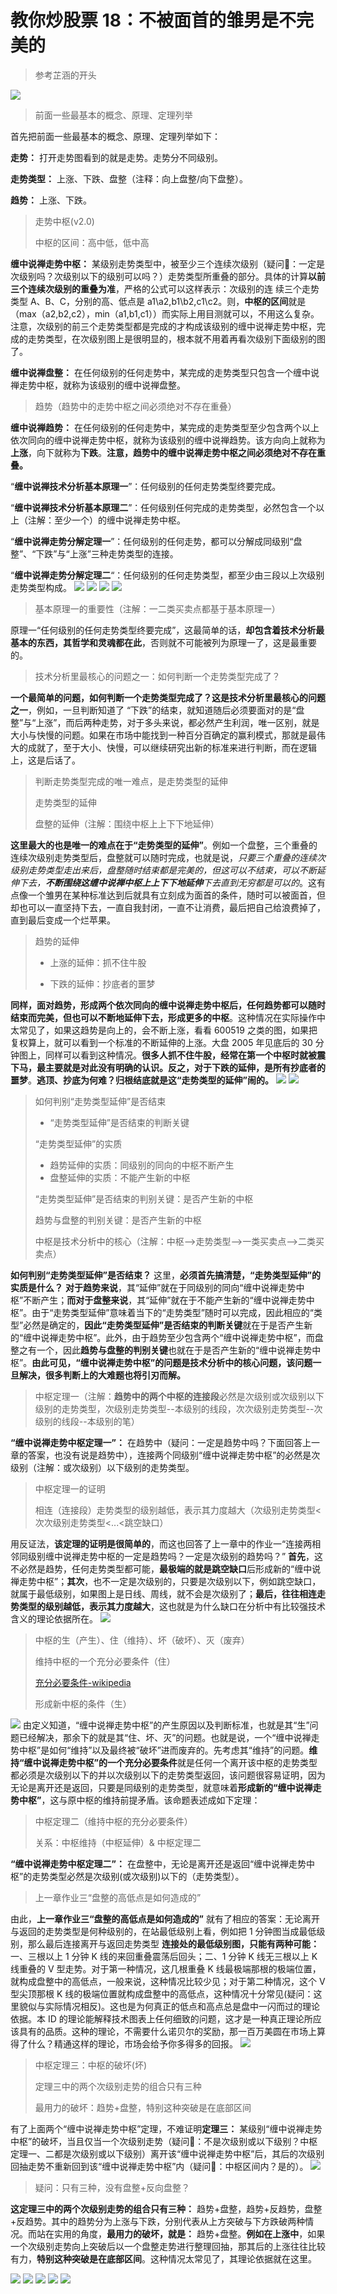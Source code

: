 # 教你炒股票 18：不被面首的雏男是不完美的

> 参考芷涵的开头

![](./0.png)

> 前面一些最基本的概念、原理、定理列举

首先把前面一些最基本的概念、原理、定理列举如下：

**走势：** 打开走势图看到的就是走势。走势分不同级别。

**走势类型：** 上涨、下跌、盘整（注释：向上盘整/向下盘整）。

**趋势：** 上涨、下跌。

> 走势中枢(v2.0)
>
> 中枢的区间：高中低，低中高

**缠中说禅走势中枢：** 某级别走势类型中，被至少三个连续次级别（疑问🤔️：一定是次级别吗？次级别以下的级别可以吗？）走势类型所重叠的部分。具体的计算**以前三个连续次级别的重叠为准**，严格的公式可以这样表示：次级别的连 续三个走势类型 A、B、C，分别的高、低点是 a1\a2,b1\b2,c1\c2。则，**中枢的区间**就是（max（a2,b2,c2），min（a1,b1,c1））而实际上用目测就可以，不用这么复杂。注意，次级别的前三个走势类型都是完成的才构成该级别的缠中说禅走势中枢，完成的走势类型，在次级别图上是很明显的，根本就不用着再看次级别下面级别的图了。

**缠中说禅盘整：** 在任何级别的任何走势中，某完成的走势类型只包含一个缠中说禅走势中枢，就称为该级别的缠中说禅盘整。

> 趋势（趋势中的走势中枢之间必须绝对不存在重叠）

**缠中说禅趋势：** 在任何级别的任何走势中，某完成的走势类型至少包含两个以上依次同向的缠中说禅走势中枢，就称为该级别的缠中说禅趋势。该方向向上就称为**上涨**，向下就称为**下跌**。**注意，趋势中的缠中说禅走势中枢之间必须绝对不存在重叠。**

“**缠中说禅技术分析基本原理一**”：任何级别的任何走势类型终要完成。

“**缠中说禅技术分析基本原理二**”：任何级别任何完成的走势类型，必然包含一个以上（注解：至少一个）的缠中说禅走势中枢。

“**缠中说禅走势分解定理一**”：任何级别的任何走势，都可以分解成同级别“盘整”、“下跌”与“上涨”三种走势类型的连接。

“**缠中说禅走势分解定理二**“：任何级别的任何走势类型，都至少由三段以上次级别走势类型构成。
![](./11.png)
![](./12.png)
![](./13.png)
![](./14.png)

> 基本原理一的重要性（注解：一二类买卖点都基于基本原理一）

原理一“任何级别的任何走势类型终要完成”，这最简单的话，**却包含着技术分析最基本的东西，其哲学和灵魂都在此**，否则就不可能被列为原理一了，这是最重要的。

> 技术分析里最核心的问题之一：如何判断一个走势类型完成了？

**一个最简单的问题，如何判断一个走势类型完成了？这是技术分析里最核心的问题之一**，例如，一旦判断知道了 “下跌”的结束，就知道随后必须要面对的是“盘整”与“上涨”，而后两种走势，对于多头来说，都必然产生利润，唯一区别，就是大小与快慢的问题。如果在市场中能找到一种百分百确定的赢利模式，那就是最伟大的成就了，至于大小、快慢，可以继续研究出新的标准来进行判断，而在逻辑上，这是后话了。

> 判断走势类型完成的唯一难点，是走势类型的延伸
>
> 走势类型的延伸
>
> 盘整的延伸（注解：围绕中枢上上下下地延伸）

**这里最大的也是唯一的难点在于“走势类型的延伸”**。例如一个盘整，三个重叠的连续次级别走势类型后，盘整就可以随时完成，也就是说，_只要三个重叠的连续次级别走势类型走出来后，盘整随时结束都是完美的，但这可以不结束，可以不断延伸下去，**不断围绕这缠中说禅中枢上上下下地延伸**下去直到无穷都是可以的_。这有点像一个雏男在某种标准达到后就具有立刻成为面首的条件，随时可以被面首，但却也可以一直坚持下去，一直自我封闭，一直不让消费，最后把自己给浪费掉了，直到最后变成一个烂苹果。

> 趋势的延伸
>
> - 上涨的延伸：抓不住牛股
>
> - 下跌的延伸：抄底者的噩梦

**同样，面对趋势，形成两个依次同向的缠中说禅走势中枢后，任何趋势都可以随时结束而完美，但也可以不断地延伸下去，形成更多的中枢**。这种情况在实际操作中太常见了，如果这趋势是向上的，会不断上涨，看看 600519 之类的图，如果把复权算上，就可以看到一个标准的不断延伸的上涨。大盘 2005 年见底后的 30 分钟图上，同样可以看到这种情况。**很多人抓不住牛股，经常在第一个中枢时就被震下马，最主要就是对此没有明确的认识。反之，对于下跌的延伸，是所有抄底者的噩梦**。**逃顶、抄底为何难？归根结底就是这“走势类型的延伸”闹的。**
![](./15.png)
![](./16.png)

> 如何判别“走势类型延伸”是否结束
>
> - “走势类型延伸”是否结束的判断关键
>
> “走势类型延伸”的实质
>
> - 趋势延伸的实质：同级别的同向的中枢不断产生
> - 盘整延伸的实质：不能产生新的中枢
>
> “走势类型延伸”是否结束的判别关键：是否产生新的中枢
>
> 趋势与盘整的判别关键：是否产生新的中枢
>
> 中枢是技术分析中的核心（注解：中枢-->走势类型-->一类买卖点-->二类买卖点）

**如何判别“走势类型延伸”是否结束？** 这里，**必须首先搞清楚，“走势类型延伸”的实质是什么？** **对于趋势来说**，其“延伸”就在于同级别的同向“缠中说禅走势中枢”不断产生；**而对于盘整来说**，其“延伸”就在于不能产生新的“缠中说禅走势中枢”。由于“走势类型延伸”意味着当下的“走势类型”随时可以完成，因此相应的“类型”必然是确定的，**因此“走势类型延伸”是否结束的判断关键**就在于是否产生新的“缠中说禅走势中枢”。此外，由于趋势至少包含两个“缠中说禅走势中枢”，而盘整之有一个，因此**趋势与盘整的判别关键**也就在于是否产生新的“缠中说禅走势中枢”。**由此可见，“缠中说禅走势中枢”的问题是技术分析中的核心问题，该问题一旦解决，很多判断上的大难题也将引刃而解。**

> 中枢定理一（注解：**趋势中的两个中枢的连接段**必然是次级别或次级别以下级别的走势类型，次级别走势类型--本级别的线段，次次级别走势类型--次级别的线段--本级别的笔）

**“缠中说禅走势中枢定理一”：** 在趋势中（疑问：一定是趋势中吗？下面回答上一章的答案，也没有说是趋势中），连接两个同级别“缠中说禅走势中枢”的必然是次级别（注解：或次级别）以下级别的走势类型。

> 中枢定理一的证明
>
> 相连（连接段）走势类型的级别越低，表示其力度越大（次级别走势类型<次次级别走势类型<...<跳空缺口）

用反证法，**该定理的证明是很简单的**，而这也回答了上一章中的作业一“连接两相邻同级别缠中说禅走势中枢的一定是趋势吗？一定是次级别的趋势吗？”
**首先**，这不必然是趋势，任何走势类型都可能，**最极端的就是跳空缺口**后形成新的“缠中说禅走势中枢”；**其次**，也不一定是次级别的，只要是次级别以下，例如跳空缺口，就属于最低级别，如果图上是日线、周线，就不会是次级别了；**最后，往往相连走势类型的级别越低，表示其力度越大**，这也就是为什么缺口在分析中有比较强技术含义的理论依据所在。
![](./2.png)

> 中枢的生（产生）、住（维持）、坏（破坏）、灭（废弃）
>
> 维持中枢的一个充分必要条件（住）
>
> [充分必要条件-wikipedia](https://zh.wikipedia.org/wiki/%E5%85%85%E5%88%86%E5%BF%85%E8%A6%81%E6%9D%A1%E4%BB%B6)
>
> 形成新中枢的条件（生）

![](./3.png)
由定义知道，“缠中说禅走势中枢”的产生原因以及判断标准，也就是其“生”问题已经解决，那余下的就是其“住、坏、灭”的问题。也就是说，一个“缠中说禅走势中枢”是如何“维持”以及最终被“破坏”进而废弃的。先考虑其“维持”的问题。**维持“缠中说禅走势中枢”的一个充分必要条件**就是任何一个离开该中枢的走势类型都必须是次级别以下的并以次级别以下的走势类型返回，该问题很容易证明，因为无论是离开还是返回，只要是同级别的走势类型，就意味着**形成新的“缠中说禅走势中枢”**，这与原中枢的维持前提矛盾。该命题表述成如下定理：

> 中枢定理二（维持中枢的充分必要条件）
>
> 关系：中枢维持（中枢延伸）& 中枢定理二

**“缠中说禅走势中枢定理二”：** 在盘整中，无论是离开还是返回“缠中说禅走势中枢”的走势类型必然是次级别(或次级别)以下的（走势类型）。

> 上一章作业三“盘整的高低点是如何造成的”

由此，**上一章作业三“盘整的高低点是如何造成的”** 就有了相应的答案：无论离开与返回的走势类型是何种级别的，在站最低级别上看，例如把 1 分钟图当成最低级别，那么最后连接离开与返回走势类型 **连接处的最低级别图，只能有两种可能：** 一、三根以上 1 分钟 K 线的来回重叠震荡后回头；二、1 分钟 K 线无三根以上 K 线重叠的 V 型走势。对于第一种情况，这几根重叠 K 线最极端那根的极端位置，就构成盘整中的高低点，一般来说，这种情况比较少见；对于第二种情况，这个 V 型尖顶那根 K 线的极端位置就构成盘整中的高低点，这种情况十分常见(疑问：这里貌似与实际情况相反)。这也是为何真正的低点和高点总是盘中一闪而过的理论依据。本 ID 的理论能解释技术图表上任何细致的问题，这才是一种真正理论所应该具有的品质。这种的理论，不需要什么诺贝尔的奖励，那一百万美圆在市场上算得了什么？精通这样的理论，市场会给予你多得多的回报。
![](./4.png)

> 中枢定理三：中枢的破坏(坏)
>
> 定理三中的两个次级别走势的组合只有三种
>
> 最用力的破坏：趋势+盘整，特别这种突破是在底部区间

有了上面两个“缠中说禅走势中枢”定理，不难证明**定理三：** 某级别“缠中说禅走势中枢”的破坏，当且仅当一个次级别走势（疑问🤔️：不是次级别或以下级别？中枢定理一、二都是次级别或以下级别）离开该“缠中说禅走势中枢”后，其后的次级别回抽走势不重新回到该“缠中说禅走势中枢”内（疑问🤔️：中枢区间内？是的）。
![](./5.png)

> 疑问：只有三种，没有盘整+反向盘整？

**这定理三中的两个次级别走势的组合只有三种：** 趋势+盘整，趋势+反趋势，盘整+反趋势。其中的趋势分为上涨与下跌，分别代表从上方突破与下方跌破两种情况。而站在实用的角度，**最用力的破坏，就是：** 趋势+盘整。**例如在上涨中**，如果一个次级别走势向上突破后以一个盘整走势进行整理回抽，那其后的上涨往往比较有力，**特别这种突破是在底部区间**。这种情况太常见了，其理论依据就在这里。

![](./6.png)
![](./7.png)
![](./8.png)
![](./9.png)
![](./10.png)
